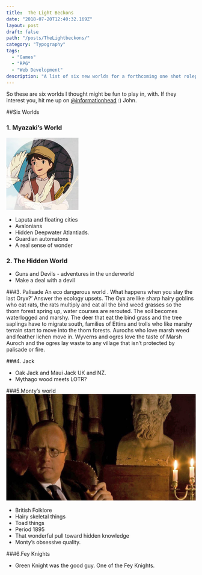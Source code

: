 ```yaml
---
title:  The Light Beckons
date: "2018-07-20T12:40:32.169Z"
layout: post
draft: false
path: "/posts/TheLightbeckons/"
category: "Typography"
tags:
  - "Games"
  - "RPG"
  - "Web Development"
description: "A list of six new worlds for a forthcoming one shot roleplaying game."
---
```


So these are six worlds I thought might be fun to play in, with. If they interest you, hit me up on 
[@informationhead](https://twitter.com/informationhead) 
:) John.  

##Six Worlds 
### 1.  Myazaki’s World 
![pazu.jpg](./Pazu.jpg)
  * Laputa and floating cities 
  * Avalonians 
  * Hidden Deepwater Atlantiads. 
  * Guardian automatons
  * A real sense of wonder

### 2.  The Hidden World
  * Guns and Devils  -  adventures in the underworld
  * Make a deal with a devil 

###3.  Palisade
An eco dangerous world . What happens when you slay the last  Oryx?’ Answer the ecology upsets. The Oyx are like sharp hairy goblins who eat rats, the rats multiply and eat all the bind weed grasses so the thorn forest spring up, water courses are rerouted. The soil becomes waterlogged and marshy. The deer that eat the bind grass and the tree saplings have to migrate south,   families of Ettins and trolls who like marshy terrain start to move into the thorn forests. 
Aurochs who love  marsh weed and feather lichen move in.   Wyverns and ogres love the taste of Marsh Auroch and  the ogres lay waste to any village that isn’t protected by palisade or fire. 

###4.  Jack 
  * Oak Jack and Maui Jack UK and NZ.
  * Mythago wood meets LOTR? 

###5.Monty’s world
![Robert Lloyd Parry as M R James](./lloydparry2.jpg)
  * British Folklore 
  * Hairy skeletal things
  * Toad things 
  * Period 1895
  * That wonderful pull toward hidden knowledge 
  * Monty’s obsessive quality. 

###6.Fey Knights 
  * Green Knight was the good guy.  One of the Fey Knights.